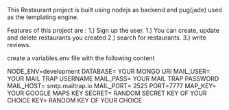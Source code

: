 This Restaurant project is built using nodejs as backend and pug(jade) used as the templating engine.

Features of this project are :
1.) Sign up the user.
1.) You can create, update and delete restaurants you created
2.) search for restaurants.
3.) write reviews.

create a variables.env file with the following content

NODE_ENV=development
DATABASE= YOUR MONGO URI
MAIL_USER= YOUR MAIL TRAP USERNAME
MAIL_PASS= YOUR MAIL TRAP PASSWORD
MAIL_HOST= smtp.mailtrap.io
MAIL_PORT= 2525
PORT=7777
MAP_KEY= YOUR GOOGLE MAPS KEY
SECRET= RANDOM SECRET KEY OF YOUR CHOICE
KEY= RANDOM KEY OF YOUR CHOICE
